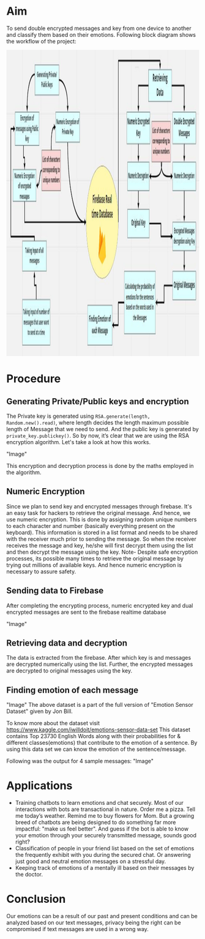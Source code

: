 # Aim
To send double encrypted messages and key from one device to another and classify them based on their emotions. Following block diagram shows the workflow of the project:

<img src= "Images/Block_dig.JPG" width="700" height="800">

# Procedure
## Generating Private/Public keys and encryption
The Private key is generated using `RSA.generate(length, Random.new().read)`, where length decides the length maximum possible length of Message that we need to send. And the public key is generated by `private_key.publickey()`. So by now, it’s clear that we are using the RSA encryption algorithm. Let's take a look at how this works.

"Image"

This encryption and decryption process is done by the maths employed in the algorithm.

## Numeric Encryption
Since we plan to send key and encrypted messages through firebase. It's an easy task for hackers to retrieve the original message. And hence, we use numeric encryption. This is done by assigning random unique numbers to each character and number (basically everything present on the keyboard). This information is stored in a list format and needs to be shared with the receiver much prior to sending the message. So when the receiver receives the message and key, he/she will first decrypt them using the list and then decrypt the message using the key.
Note- Despite safe encryption processes, its possible many times to retrieve the original message by trying out millions of available keys. And hence numeric encryption is necessary to assure safety.

## Sending data to Firebase
After completing the encrypting process, numeric encrypted key and dual encrypted messages are sent to the firebase realtime database

"Image"

## Retrieving data and decryption
The data is extracted from the firebase. After which key is and messages are decrypted numerically using the list. Further, the encrypted messages are decrypted to original messages using the key.

## Finding emotion of each message
"Image"
The above dataset is a part of the full version of "Emotion Sensor Dataset" given by Jon Bill.

To know more about the dataset visit https://www.kaggle.com/iwilldoit/emotions-sensor-data-set
This dataset contains Top 23730 English Words along with their probabilities for & different classes(emotions) that contribute to the emotion of a sentence. By using this data set we can know the emotion of the sentence/message.

Following was the output for 4 sample messages:
"Image"

# Applications 
- Training chatbots to learn emotions and chat securely.
Most of our interactions with bots are transactional in nature. Order me a pizza. Tell me today’s weather. Remind me to buy flowers for Mom. But a growing breed of chatbots are being designed to do something far more impactful: "make us feel better". And guess if the bot is able to know your emotion through your securely transmitted message, sounds good right? 
- Classification of people in your friend list based on the set of emotions the frequently exhibit with you during the secured chat. Or answering just good and neutral emotion messages on a stressful day.
- Keeping track of emotions of a mentally ill based on their messages by the doctor.

# Conclusion
Our emotions can be a result of our past and present conditions and can be analyzed based on our text messages, privacy being the right can be compromised if text messages are used in a wrong way.
